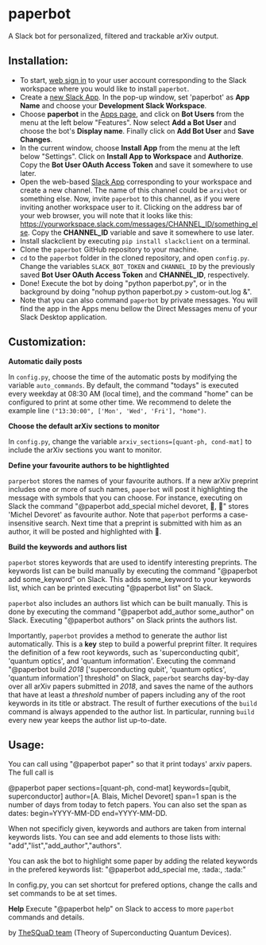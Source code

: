 # paperbot

A Slack bot for personalized, filtered and trackable arXiv output.

## Installation:

- To start, [web sign in](https://slack.com) to your user account corresponding to the Slack workspace where you would like to install `paperbot`.
- Create a [new Slack App](https://api.slack.com/apps?new_app=1). In the pop-up window, set 'paperbot' as **App Name** and choose your **Development Slack Workspace**. 
- Choose **paperbot** in the [Apps page](https://api.slack.com/apps/), and click on **Bot Users** from the menu at the left below "Features". Now select **Add a Bot User** and choose the bot's **Display name**. Finally click on **Add Bot User** and **Save Changes**.
- In the current window, choose **Install App** from the menu at the left below "Settings". Click on **Install App to Workspace** and **Authorize**. Copy the **Bot User OAuth Access Token** and save it somewhere to use later. 
- Open the web-based [Slack App](https://slack.com) corresponding to your workspace and create a new channel. The name of this channel could be `arxivbot` or something else. Now, invite `paperbot` to this channel, as if you were inviting another workspace user to it. Clicking on the address bar of your web browser, you will note that it looks like this: https://yourworkspace.slack.com/messages/CHANNEL_ID/something_else. Copy the **CHANNEL_ID** variable and save it somewhere to use later.
- Install slackclient by executing `pip install slackclient` on a terminal.
- Clone the `paperbot` GitHub repository to your machine. 
- `cd` to the `paperbot` folder in the cloned repository, and open `config.py`. Change the variables `SLACK_BOT_TOKEN` and `CHANNEL_ID` by the previously saved **Bot User OAuth Access Token** and **CHANNEL_ID**, respectively.
- Done! Execute the bot by doing "python paperbot.py", or in the background by doing "nohup python paperbot.py > custom-out.log &".
- Note that you can also command `paperbot` by private messages. You will find the app in the Apps menu bellow the Direct Messages menu of your Slack Desktop application.

## Customization:

**Automatic daily posts**

In `config.py`, choose the time of the automatic posts by modifying the variable `auto_commands`. By default, the command "todays" is executed every weekday at 08:30 AM (local time), and the command "home" can be configured to print at some other time. We recommend to delete the example line `("13:30:00", ['Mon', 'Wed', 'Fri'], "home")`.

**Choose the default arXiv sections to monitor**

In `config.py`, change the variable `arxiv_sections=[quant-ph, cond-mat]` to include the arXiv sections you want to monitor. 

**Define your favourite authors to be hightlighted**

`parperbot` stores the names of your favourite authors. If a new arXiv preprint includes one or more of such names, `paperbot` will post it highlighting the message with symbols that you can choose. For instance, executing on Slack the command "@paperbot add_special michel devoret, :tada:, :tada:" stores 'Michel Devoret' as favourite author. Note that `paperbot` performs a case-insensitive search. Next time that a preprint is submitted with him as an author, it will be posted and highlighted with :tada:. 

**Build the keywords and authors list**

`paperbot` stores keywords that are used to identify interesting preprints. The keywords list can be build manually by executing the command "@paperbot add some_keyword" on Slack. This adds some_keyword to your keywords list, which can be printed executing "@paperbot list" on Slack.

`paperbot` also includes an authors list which can be built manually. This is done by executing the command "@paperbot add_author some_author" on Slack. Executing "@paperbot authors" on Slack prints the authors list. 

Importantly, `paperbot` provides a method to generate the author list automatically. This is a **key** step to build a powerful preprint filter. It requires the definition of a few root keywords, such as 'superconducting qubit', 'quantum optics', and 'quantum information'. Executing the command "@paperbot build _2018_ ['superconducting qubit', 'quantum optics', 'quantum information'] threshold" on Slack, `paperbot` searchs day-by-day over all arXiv papers submitted in _2018_, and saves the name of the authors that have at least a _threshold_ number of papers including any of the root keywords in its title or abstract. The result of further executions of the `build` command is always appended to the author list. In particular, running `build` every new year keeps the author list up-to-date.

## Usage:

You can call  using "@paperbot paper" so that it print todays' arxiv
papers. The full call is

@paperbot paper sections=[quant-ph, cond-mat] keywords=[qubit, superconductor]
author=[A. Blais, Michel Devoret] span=1
span is the number of days from today to fetch papers.
You can also set the span as dates: begin=YYYY-MM-DD end=YYYY-MM-DD.

When not specificly given, keywords and authors are taken from internal keywords lists.
You can see and add elements to those lists with: "add","list","add_author","authors".

You can ask the bot to highlight some paper by adding the related keywords
in the prefered keywords list:
"@paperbot add_special me, \:tada:, \:tada:"

In config.py, you can set shortcut for prefered options, change the calls
and set commands to be at set times.

**Help**
Execute "@paperbot help" on Slack to access to more `paperbot` commands and details. 

by [TheSQuaD team](https://www.physique.usherbrooke.ca/blais/index.php?sec=accueil&lan=EN) (Theory of Superconducting Quantum Devices).
